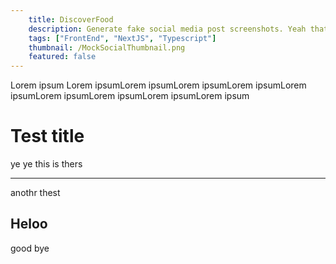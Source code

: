 ```yaml
---
    title: DiscoverFood
    description: Generate fake social media post screenshots. Yeah thats true. Am that o block cuh ong fr fr this shit don matter to me foo
    tags: ["FrontEnd", "NextJS", "Typescript"]
    thumbnail: /MockSocialThumbnail.png
    featured: false
---
```


Lorem ipsum Lorem ipsumLorem ipsumLorem ipsumLorem ipsumLorem ipsumLorem ipsumLorem ipsumLorem ipsumLorem ipsum

# Test title

ye ye this is thers

---

anothr thest

## Heloo

good bye
